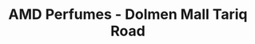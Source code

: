 ---
title: "AMD Perfumes - Dolmen Mall Tariq Road"
url: /karachi/amd-perfumes-dolmen-mall-tariq-road/
shop: perfumery
---